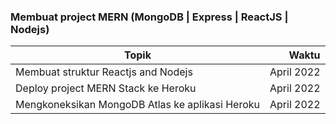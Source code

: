 ### Membuat project MERN (MongoDB | Express | ReactJS | Nodejs)
| Topik          | Waktu                |
| -------         | -------------------:|
| Membuat struktur Reactjs and Nodejs | April 2022 |
| Deploy project MERN Stack ke Heroku | April 2022 |
| Mengkoneksikan MongoDB Atlas ke aplikasi Heroku | April 2022 |
